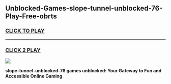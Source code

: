
## Unblocked-Games-slope-tunnel-unblocked-76-Play-Free-obrts
<h3>
<a href="https://premium76.site?title=slope-tunnel-unblocked-76&ref=19M">CLICK TO PLAY</a></h3>
<hr>

<h3>
<a href="https://premium76.site?title=slope-tunnel-unblocked-76&ref=19M">CLICK 2 PLAY</a>
  
</h3>

<a href="https://premium76.site?title=slope-tunnel-unblocked-76&ref=19M"><img src="https://clearcache.store/games.png"></a>


**slope-tunnel-unblocked-76 games unblocked: Your Gateway to Fun and Accessible Online Gaming**
